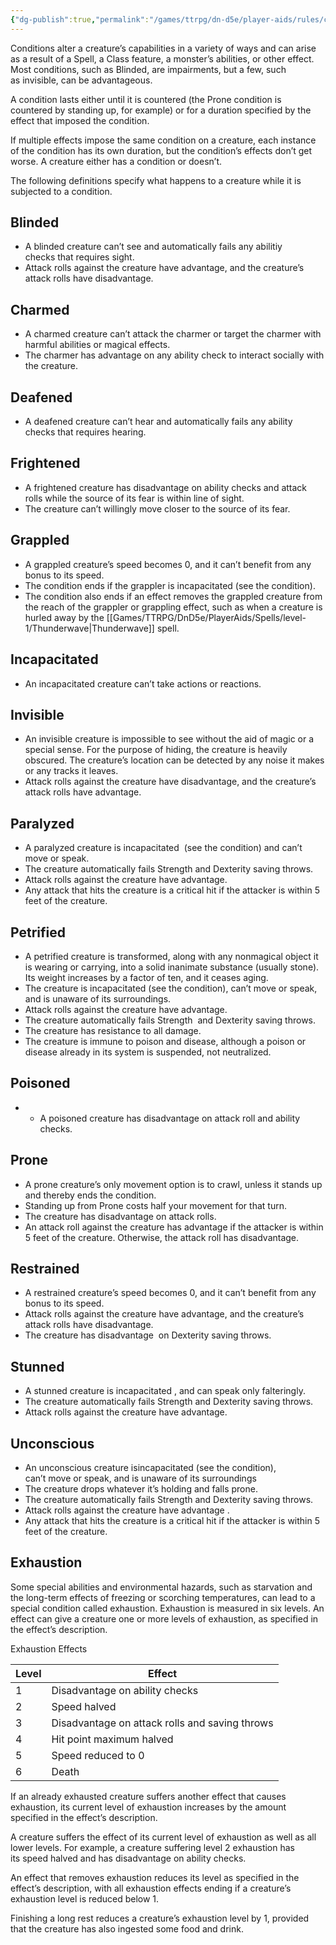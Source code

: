 ```yaml
---
{"dg-publish":true,"permalink":"/games/ttrpg/dn-d5e/player-aids/rules/conditions/","tags":["ttrpg/dnd/5e","Rules"],"noteIcon":""}
---
```



Conditions alter a creature’s capabilities in a variety of ways and can arise as a result of a Spell, a Class feature, a monster’s abilities, or other effect. Most conditions, such as Blinded, are impairments, but a few, such as invisible, can be advantageous.  
  
A condition lasts either until it is countered (the Prone condition is countered by standing up, for example) or for a duration specified by the effect that imposed the condition.  
  
If multiple effects impose the same condition on a creature, each instance of the condition has its own duration, but the condition’s effects don’t get worse. A creature either has a condition or doesn’t.  
  
The following definitions specify what happens to a creature while it is subjected to a condition.  
  

## Blinded

- A blinded creature can’t see and automatically fails any abilitiy checks that requires sight.
- Attack rolls against the creature have advantage, and the creature’s attack rolls have disadvantage.

## Charmed

- A charmed creature can’t attack the charmer or target the charmer with harmful abilities or magical effects.
- The charmer has advantage on any ability check to interact socially with the creature.

## Deafened

- A deafened creature can’t hear and automatically fails any ability checks that requires hearing.

  

## Frightened

- A frightened creature has disadvantage on ability checks and attack rolls while the source of its fear is within line of sight.
- The creature can’t willingly move closer to the source of its fear.

## Grappled

- A grappled creature’s speed becomes 0, and it can’t benefit from any bonus to its speed.
- The condition ends if the grappler is incapacitated (see the condition).
- The condition also ends if an effect removes the grappled creature from the reach of the grappler or grappling effect, such as when a creature is hurled away by the [[Games/TTRPG/DnD5e/PlayerAids/Spells/level-1/Thunderwave\|Thunderwave]] spell.

## Incapacitated

- An incapacitated creature can’t take actions or reactions.

## Invisible

- An invisible creature is impossible to see without the aid of magic or a special sense. For the purpose of hiding, the creature is heavily obscured. The creature’s location can be detected by any noise it makes or any tracks it leaves.
- Attack rolls against the creature have disadvantage, and the creature’s attack rolls have advantage.

## Paralyzed

- A paralyzed creature is incapacitated  (see the condition) and can’t move or speak.
- The creature automatically fails Strength and Dexterity saving throws.
- Attack rolls against the creature have advantage.
- Any attack that hits the creature is a critical hit if the attacker is within 5 feet of the creature.

## Petrified

- A petrified creature is transformed, along with any nonmagical object it is wearing or carrying, into a solid inanimate substance (usually stone). Its weight increases by a factor of ten, and it ceases aging.
- The creature is incapacitated (see the condition), can’t move or speak, and is unaware of its surroundings.
- Attack rolls against the creature have advantage.
- The creature automatically fails Strength  and Dexterity saving throws.
- The creature has resistance to all damage.
- The creature is immune to poison and disease, although a poison or disease already in its system is suspended, not neutralized.

## Poisoned

- - A poisoned creature has disadvantage on attack roll and ability checks.

## Prone

- A prone creature’s only movement option is to crawl, unless it stands up and thereby ends the condition.
- Standing up from Prone costs half your movement for that turn.
- The creature has disadvantage on attack rolls.
- An attack roll against the creature has advantage if the attacker is within 5 feet of the creature. Otherwise, the attack roll has disadvantage.

## Restrained

- A restrained creature’s speed becomes 0, and it can’t benefit from any bonus to its speed.
- Attack rolls against the creature have advantage, and the creature’s attack rolls have disadvantage.
- The creature has disadvantage  on Dexterity saving throws.

## Stunned

- A stunned creature is incapacitated , and can speak only falteringly.
- The creature automatically fails Strength and Dexterity saving throws.
- Attack rolls against the creature have advantage.

## Unconscious

- An unconscious creature isincapacitated (see the condition), can’t move or speak, and is unaware of its surroundings
- The creature drops whatever it’s holding and falls prone.
- The creature automatically fails Strength and Dexterity saving throws.
- Attack rolls against the creature have advantage .
- Any attack that hits the creature is a critical hit if the attacker is within 5 feet of the creature.

  

## Exhaustion

Some special abilities and environmental hazards, such as starvation and the long-­term effects of freezing or scorching temperatures, can lead to a special condition called exhaustion. Exhaustion is measured in six levels. An effect can give a creature one or more levels of exhaustion, as specified in the effect’s description.

Exhaustion Effects

|Level|Effect|
|---|---|
|1|Disadvantage on ability checks|
|2|Speed halved|
|3|Disadvantage on attack rolls and saving throws|
|4|Hit point maximum halved|
|5|Speed reduced to 0|
|6|Death|

  
If an already exhausted creature suffers another effect that causes exhaustion, its current level of exhaustion increases by the amount specified in the effect’s description.  
  
A creature suffers the effect of its current level of exhaustion as well as all lower levels. For example, a creature suffering level 2 exhaustion has its speed halved and has disadvantage on ability checks.  
  
An effect that removes exhaustion reduces its level as specified in the effect’s description, with all exhaustion effects ending if a creature’s exhaustion level is reduced below 1.  
  
Finishing a long rest reduces a creature’s exhaustion level by 1, provided that the creature has also ingested some food and drink.